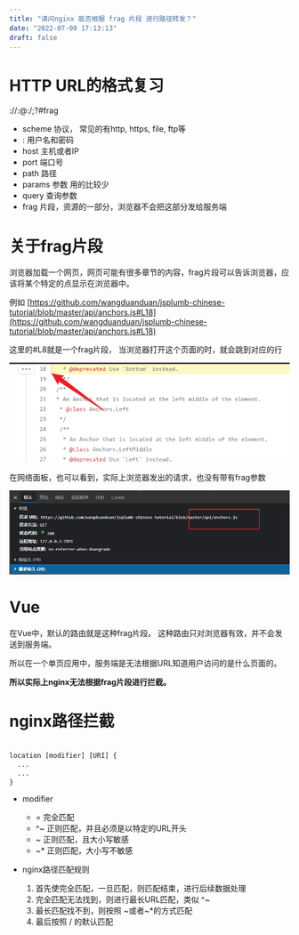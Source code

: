 ```yaml
---
title: "请问nginx 能否根据 frag 片段 进行路径转发？"
date: "2022-07-09 17:13:13"
draft: false
---
```


# HTTP URL的格式复习
<scheme>://<user>:<password>@<host>:<port>/<path>;<params>?<query>#frag

- scheme 协议，             常见的有http, https, file, ftp等
- <user>:<password> 用户名和密码
- host  主机或者IP
- port  端口号
- path  路径
- params  参数 用的比较少
- query     查询参数
- frag         片段，资源的一部分，浏览器不会把这部分发给服务端

# 关于frag片段

浏览器加载一个网页，网页可能有很多章节的内容，frag片段可以告诉浏览器，应该将某个特定的点显示在浏览器中。

例如 [https://github.com/wangduanduan/jsplumb-chinese-tutorial/blob/master/api/anchors.js#L18](https://github.com/wangduanduan/jsplumb-chinese-tutorial/blob/master/api/anchors.js#L18)

这里的#L8就是一个frag片段， 当浏览器打开这个页面的时，就会跳到对应的行

![](2022-10-29-19-53-53.png)

在网络面板，也可以看到，实际上浏览器发出的请求，也没有带有frag参数

![](2022-10-29-19-54-01.png)

# Vue
在Vue中，默认的路由就是这种frag片段。 这种路由只对浏览器有效，并不会发送到服务端。

所以在一个单页应用中，服务端是无法根据URL知道用户访问的是什么页面的。

**所以实际上nginx无法根据frag片段进行拦截。**


# nginx路径拦截

```

location [modifier] [URI] {
  ...
  ...
}

```

- modifier
   - = 完全匹配
   - ^~ 正则匹配，并且必须是以特定的URL开头
   - ~ 正则匹配，且大小写敏感
   - ~* 正则匹配，大小写不敏感

- nginx路径匹配规则
   1. 首先使完全匹配，一旦匹配，则匹配结束，进行后续数据处理
   2. 完全匹配无法找到，则进行最长URL匹配，类似 ^~
   3. 最长匹配找不到，则按照 ~或者~*的方式匹配
   4. 最后按照 / 的默认匹配

